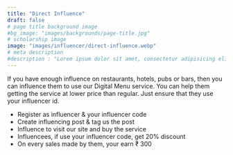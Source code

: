 ```yaml
---
title: "Direct Influence"
draft: false
# page title background image
#bg_image: "images/backgrounds/page-title.jpg"
# scholarship image
image: "images/influencer/direct-influence.webp"
# meta description
#description : "Lorem ipsum dolor sit amet, consectetur adipisicing elit, sed do eiusmod tempor incididunt ut labore. dolore magna aliqua. Ut enim ad minim veniam, quis nostrud."
---
```


If you have enough influence on restaurants, hotels, pubs or bars, then you can influence them to use our Digital Menu service. You can help them getting the service at lower price than regular. Just ensure that they use your influencer id.

* Register as influencer & your influencer code
* Create influencing post & tag us the post
* Influence to visit our site and buy the service
* Influencees, if use your influencer code, get 20% discount
* On every sales made by them, your earn &#8377; 300